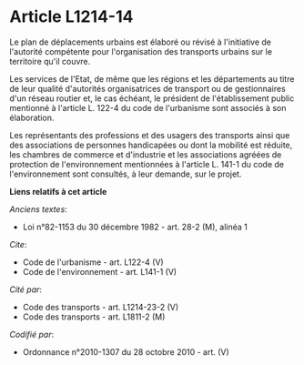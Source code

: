 # Article L1214-14

Le plan de déplacements urbains est élaboré ou révisé à l'initiative de l'autorité compétente pour l'organisation des
transports urbains sur le territoire qu'il couvre. 

Les services de l'Etat, de même que les régions et les départements au titre de leur qualité d'autorités organisatrices de
transport ou de gestionnaires d'un réseau routier et, le cas échéant, le président de l'établissement public mentionné à
l'article L. 122-4 du code de l'urbanisme sont associés à son élaboration. 

Les représentants des professions et des usagers des transports ainsi que des associations de personnes handicapées ou dont
la mobilité est réduite, les chambres de commerce et d'industrie et les associations agréées de protection de l'environnement
mentionnées à l'article L. 141-1 du code de l'environnement sont consultés, à leur demande, sur le projet.

**Liens relatifs à cet article**

_Anciens textes_:

  - Loi n°82-1153 du 30 décembre 1982 - art. 28-2 (M), alinéa 1

_Cite_:

  - Code de l'urbanisme - art. L122-4 (V)
  - Code de l'environnement - art. L141-1 (V)

_Cité par_:

  - Code des transports - art. L1214-23-2  (V)
  - Code des transports - art. L1811-2 (M)

_Codifié par_:

  - Ordonnance n°2010-1307 du 28 octobre 2010 - art. (V)
